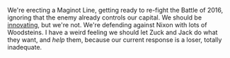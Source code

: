 We're erecting a Maginot Line, getting ready to re-fight the Battle of 2016, ignoring that the enemy already controls our capital. We should be <a href="http://scripting.com/2019/11/02/134152.html">innovating</a>, but we're not. We're defending against Nixon with lots of Woodsteins. I have a weird feeling we should let Zuck and Jack do what they want, and <i>help</i> them, because our current response is a loser, totally inadequate. 
